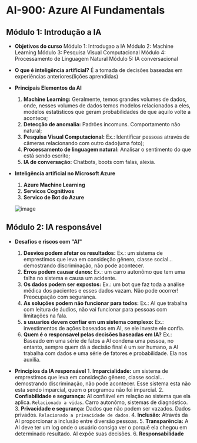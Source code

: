 # AI-900: Azure AI Fundamentals

## Módulo 1: Introdução a IA

- **Objetivos do curso**
  Módulo 1: Introdugao a IA
  Módulo 2: Machine Learning
  Módulo 3: Pesquisa Visual Computacional
  Módulo 4: Processamento de Linguagem Natural
  Módulo 5: IA conversacional

- **O que é inteligência artificial?**
É a tomada de decisões baseadas em experiências anteriores(lições aprendidas)

- **Principais Elementos da AI** 
  1. **Machine Learning:** Geralmente, temos grandes volumes de dados, onde, nesses volumes de dados temos modelos relacionados a eles, modelos estatísticos que geram probabilidades de que aquilo volte a acontece;
  2. **Detecção de anomalia:** Padrões incomuns. Comportamento não natural;
  3. **Pesquisa Visual Computacional:** Ex.: Identificar pessoas através de câmeras relacionando com outro dado(uma foto);
  4. **Processamento de linguagem natural:** Analisar o sentimento do que está sendo escrito;
  5. **IA de conversação:** Chatbots, boots com falas, alexia.

- **Inteligência artificial no Microsoft Azure**
  1. **Azure Machine Learning**
  2. **Servicos Cognitivos**
  3. **Servico de Bot do Azure**

  ![image](https://user-images.githubusercontent.com/86172286/191388376-dc6d2f89-83f9-4c04-ab57-99fe334c1d62.png)

## Módulo 2: IA responsável

  - **Desafios e riscos com "AI"**
    1. **Desvios podem afetar os resultados:** Ex.: um sistema de emprestimos que leva em consideção gênero, classe social... demostrando discriminação, não pode acontecer. 
    2. **Erros podem causar danos:** Ex.: um carro autonômo que tem uma falha no sistema e causa um acidente. 
    3. **Os dados podem ser expostos:** Ex.: um bot que faz toda a análise médica dos pacientes e esses dados vazam. Não pode ocorrer! Preocupação com segurança.
    4. **As soluções podem não funcionar para todos:** Ex.: AI que trabalha com leitura de áudios, não vai funcionar para pessoas com limitações na fala.
    5. **s usuarios devem confiar em um sistema complexo:** Ex.: investimentos de ações baseados em AI, se ele investe ele confia.
    6. **Quem é o responsavel pelas decisões baseadas em IA?** Ex.: Baseado em uma série de fatos a AI condena uma pessoa, no entanto, sempre quem dá a decisão final é um ser humano, a AI trabalha com dados e uma série de fatores e probabilidade. Ela nos auxilia.
    
   - **Principios da IA responsável**
    1. **Imparcialidade:** um sistema de emprestimos que leva em consideção gênero, classe social... demostrando discriminação, não pode acontecer. Esse sistema esta não esta sendo imparcial, quem o programou não foi imparcial.
    2. **Confiabilidade e segurança:** AI confiável em relação ao sistema que ela aplica. `Relacionado a vidas`. Carro autonômo, sistemas de diagnóstico.
    3. **Privacidade e segurança:** Dados que não podem ser vazados. Dados privados. `Relacionado a privacidade de dados`.
    4. **Inclusão:** Através da AI proporcionar a inclusão entre diversão pessoas.
    5. **Transparência:** A AI deve ter um log onde o usuário consiga ver o porquê ela chegou em determinado resultado. AI expõe suas decisões.
    6. **Responsabilidade**
    
